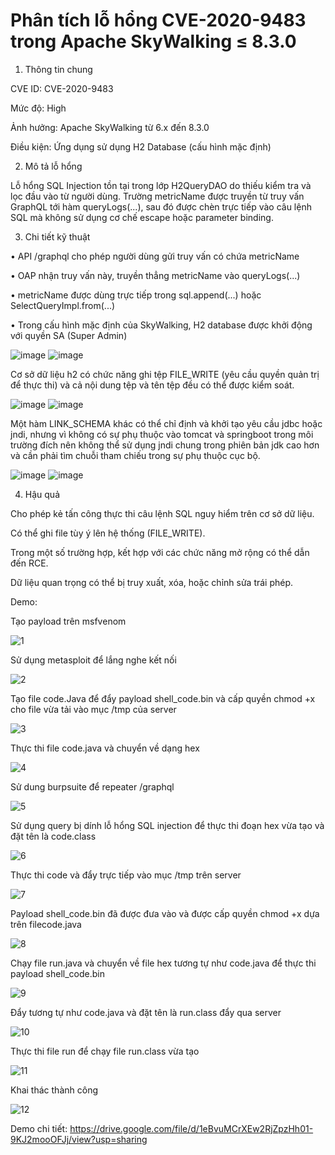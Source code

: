 # Phân tích lỗ hổng CVE-2020-9483 trong Apache SkyWalking ≤ 8.3.0

1. Thông tin chung

CVE ID: CVE-2020-9483

Mức độ: High

Ảnh hưởng: Apache SkyWalking từ 6.x đến 8.3.0

Điều kiện: Ứng dụng sử dụng H2 Database (cấu hình mặc định)

2. Mô tả lỗ hổng

Lỗ hổng SQL Injection tồn tại trong lớp H2QueryDAO do thiếu kiểm tra và lọc đầu vào từ người dùng. Trường metricName được truyền từ truy vấn GraphQL tới hàm queryLogs(...), sau đó được chèn trực tiếp vào câu lệnh SQL mà không sử dụng cơ chế escape hoặc parameter binding.


3. Chi tiết kỹ thuật

•   API /graphql cho phép người dùng gửi truy vấn có chứa metricName

•   OAP nhận truy vấn này, truyền thẳng metricName vào queryLogs(...)

•   metricName được dùng trực tiếp trong sql.append(...) hoặc SelectQueryImpl.from(...)

•   Trong cấu hình mặc định của SkyWalking, H2 database được khởi động với quyền SA (Super Admin)

![image](https://github.com/user-attachments/assets/2f091608-c5ab-480f-8b6e-77e019d6ff93)
![image](https://github.com/user-attachments/assets/3490aff6-bb36-49b3-86e1-1703cd36998f)

Cơ sở dữ liệu h2 có chức năng ghi tệp FILE_WRITE (yêu cầu quyền quản trị để thực thi) và cả nội dung tệp và tên tệp đều có thể được kiểm soát.

![image](https://github.com/user-attachments/assets/ca477221-9f30-409a-a057-3d860106d5a3)
![image](https://github.com/user-attachments/assets/344c31ed-9d6b-426c-9d95-da5fad5a10ce)

Một hàm LINK_SCHEMA khác có thể chỉ định và khởi tạo yêu cầu jdbc hoặc jndi, nhưng vì không có sự phụ thuộc vào tomcat và springboot trong môi trường đích nên không thể sử dụng jndi chung 
trong phiên bản jdk cao hơn và cần phải tìm chuỗi tham chiếu trong sự phụ thuộc cục bộ.

![image](https://github.com/user-attachments/assets/1bdb9db1-2d5e-48d7-b744-a7796f096ffe)
![image](https://github.com/user-attachments/assets/8a4785d2-7f78-4194-aaa7-2f8a94eae342)

4. Hậu quả

Cho phép kẻ tấn công thực thi câu lệnh SQL nguy hiểm trên cơ sở dữ liệu.

Có thể ghi file tùy ý lên hệ thống (FILE_WRITE).

Trong một số trường hợp, kết hợp với các chức năng mở rộng có thể dẫn đến RCE.

Dữ liệu quan trọng có thể bị truy xuất, xóa, hoặc chỉnh sửa trái phép.

Demo:

Tạo payload trên msfvenom

![1](https://github.com/user-attachments/assets/d0ef027f-e6ba-43e9-b402-1e7da3010bd1)

Sử dụng metasploit để lắng nghe kết nối

![2](https://github.com/user-attachments/assets/8373721c-5144-4f09-add4-a27161dad04c)

Tạo file code.Java để đẩy payload shell_code.bin và cấp quyền chmod +x cho file vừa tải vào mục /tmp của server

![3](https://github.com/user-attachments/assets/c1f85579-ad6c-49fa-98fb-7d917160a96d)

Thực thi file code.java và chuyển về dạng hex

![4](https://github.com/user-attachments/assets/f62fcffe-e0df-4117-a578-6993a1922148)

Sử dung burpsuite để repeater /graphql

![5](https://github.com/user-attachments/assets/a28606f8-2013-4761-8c2e-3dae0905ff2b)

Sử dụng query bị dính lỗ hổng SQL injection để thực thi đoạn hex vừa tạo và đặt tên là code.class

![6](https://github.com/user-attachments/assets/3026590b-088d-4ac3-ad81-475a1108f8df)

Thực thi code và đẩy trực tiếp vào mục /tmp trên server

![7](https://github.com/user-attachments/assets/ebd55453-953e-4a63-9585-b547c4bc09c4)

Payload shell_code.bin đã được đưa vào và được cấp quyền chmod +x dựa trên filecode.java

![8](https://github.com/user-attachments/assets/f807fca4-ffe4-47a1-8755-b633101d31ff)

Chạy file run.java và chuyển về file hex tương tự như code.java để thực thi payload shell_code.bin

![9](https://github.com/user-attachments/assets/64fa13f0-3073-4fbf-97cc-1d88128298b5)

Đẩy tương tự như code.java và đặt tên là run.class đẩy qua server

![10](https://github.com/user-attachments/assets/6bbada02-77f2-4949-8b18-ec768980ceae)

Thực thi file run để chạy file run.class vừa tạo

![11](https://github.com/user-attachments/assets/f4b13fd0-ece0-4b39-a638-3c2e016bd25b)

Khai thác thành công

![12](https://github.com/user-attachments/assets/b91a0577-f659-4806-9ff3-1b65fa865319)

Demo chi tiết: https://drive.google.com/file/d/1eBvuMCrXEw2RjZpzHh01-9KJ2mooOFJj/view?usp=sharing
